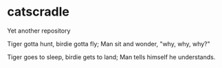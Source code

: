 # catscradle
Yet another repository

Tiger gotta hunt,
birdie gotta fly;
Man sit and wonder, "why, why, why?"

Tiger goes to sleep,
birdie gets to land;
Man tells himself he understands.
